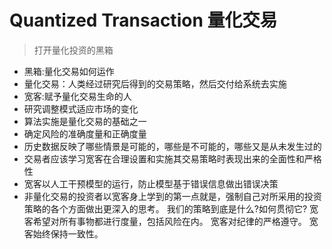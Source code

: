 # Quantized Transaction 量化交易

> 打开量化投资的黑箱

* 黑箱:量化交易如何运作
* 量化交易：人类经过研究后得到的交易策略，然后交付给系统去实施
* 宽客:赋予量化交易生命的人
* 研究调整模式适应市场的变化
* 算法实施是量化交易的基础之一
* 确定风险的准确度量和正确度量
* 历史数据反映了哪些情景是可能的，哪些是不可能的，哪些又是从未发生过的
* 交易者应该学习宽客在合理设置和实施其交易策略时表现出来的全面性和严格性
* 宽客以人工干预模型的运行，防止模型基于错误信息做出错误决策
* 非量化交易的投资者以宽客身上学到的第一点就是，强制自己对所采用的投资策略的各个方面做出更深入的思考。 我们的策略到底是什么?如何贯彻它? 宽客希望对所有事物都进行度量，包括风险在内。 宽客对纪律的严格遵守。 宽客始终保持一致性。
